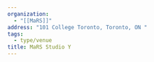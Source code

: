 ```yaml
---
organization:
  - "[[MaRS]]"
address: "101 College Toronto, Toronto, ON "
tags:
  - type/venue
title: MaRS Studio Y
---
```

